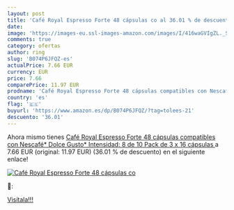 ```yaml
---
layout: post
title: 'Café Royal Espresso Forte 48 cápsulas co al 36.01 % de descuento'
date: 
image: 'https://images-eu.ssl-images-amazon.com/images/I/416waGVIgZL._SL200_.jpg'
comments: true
category: ofertas
author: ring
slug: 'B074P6JFQZ-es'
actualPrice: 7.66 EUR
currency: EUR
price: 7.66
comparePrice: 11.97 EUR
prodname: 'Café Royal Espresso Forte 48 cápsulas compatibles con Nescafé* Dolce Gusto* Intensidad: 8 de 10  Pack de 3 x 16 cápsulas '
country: 'es'
flag: '🇪🇸'
buyurl: 'https://www.amazon.es/dp/B074P6JFQZ/?tag=tolees-21'
descuento: '36.01'
---
```


Ahora mismo tienes [Café Royal Espresso Forte 48 cápsulas compatibles con Nescafé* Dolce Gusto* Intensidad: 8 de 10  Pack de 3 x 16 cápsulas ](https://www.amazon.es/dp/B074P6JFQZ/?tag=tolees-21) a 7.66 EUR (original: 11.97 EUR) (36.01 %  de descuento) en el siguiente enlace!

[![Café Royal Espresso Forte 48 cápsulas co](https://images-eu.ssl-images-amazon.com/images/I/416waGVIgZL._SL200_.jpg)](https://www.amazon.es/dp/B074P6JFQZ/?tag=tolees-21)

🔎:


[Visítala!!!](https://www.amazon.es/dp/B074P6JFQZ/?tag=tolees-21)
